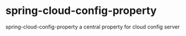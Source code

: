 # spring-cloud-config-property
spring-cloud-config-property a central property for cloud config server
